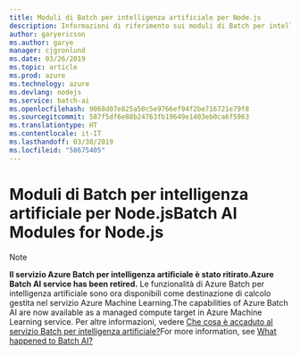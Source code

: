 ```yaml
---
title: Moduli di Batch per intelligenza artificiale per Node.js
description: Informazioni di riferimento sui moduli di Batch per intelligenza artificiale per Node.js
author: garyericson
ms.author: garye
manager: cjgronlund
ms.date: 03/26/2019
ms.topic: article
ms.prod: azure
ms.technology: azure
ms.devlang: nodejs
ms.service: batch-ai
ms.openlocfilehash: 9068d07e825a50c5e9766ef94f2be716721e79f8
ms.sourcegitcommit: 587f5df6e88b24763fb19649e1403eb0ca6f5963
ms.translationtype: HT
ms.contentlocale: it-IT
ms.lasthandoff: 03/30/2019
ms.locfileid: "58675405"
---
```

# <a name="batch-ai-modules-for-nodejs"></a><span data-ttu-id="e711f-103">Moduli di Batch per intelligenza artificiale per Node.js</span><span class="sxs-lookup"><span data-stu-id="e711f-103">Batch AI Modules for Node.js</span></span>

>[!NOTE]
><span data-ttu-id="e711f-104">**Il servizio Azure Batch per intelligenza artificiale è stato ritirato.**</span><span class="sxs-lookup"><span data-stu-id="e711f-104">**Azure Batch AI service has been retired.**</span></span> <span data-ttu-id="e711f-105">Le funzionalità di Azure Batch per intelligenza artificiale sono ora disponibili come destinazione di calcolo gestita nel servizio Azure Machine Learning.</span><span class="sxs-lookup"><span data-stu-id="e711f-105">The capabilities of Azure Batch AI are now available as a managed compute target in Azure Machine Learning service.</span></span> <span data-ttu-id="e711f-106">Per altre informazioni, vedere [Che cosa è accaduto al servizio Batch per intelligenza artificiale?](https://aka.ms/batchai-retirement)</span><span class="sxs-lookup"><span data-stu-id="e711f-106">For more information, see [What happened to Batch AI?](https://aka.ms/batchai-retirement)</span></span>
